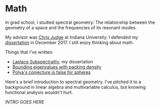 # Math

In grad school, I studied spectral geometry: The relationship between the geometry of a space and the frequencies of its resonant modes.

My advisor was [Chris Judge](https://cjudge.pages.iu.edu) at Indiana University. I defended my [dissertation](math/dissertation.html) in December 2017. I still enjoy thinking about math.

Things that I've written:
- [Laplace Subspectrality](math/laplace_subspectrality.html), my dissertation
- [Bounding eigenvalues with packing density](math/packing_density.html)
- [Polya's conjecture is false for spheres](math/spheres.html)

Here's a brief introduction to spectral geometry. I've pitched it to a background in linear algebra and multivariable calculus, but knowing functional analysis wouldn't hurt.

*INTRO GOES HERE*